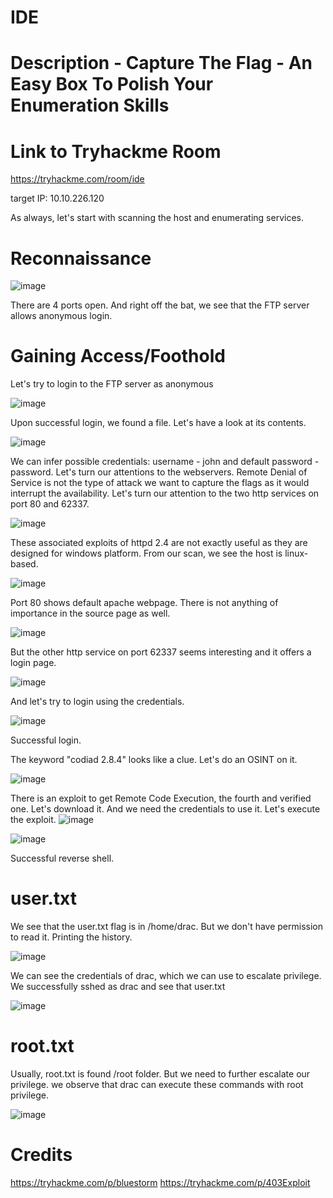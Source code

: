 # IDE
# Description - Capture The Flag - An Easy Box To Polish Your Enumeration Skills
# Link to Tryhackme Room
https://tryhackme.com/room/ide

target IP: 10.10.226.120

As always, let's start with scanning the host and enumerating services.

# Reconnaissance

![image](https://github.com/benichi2022/securewriteup-tryhackme/assets/113864743/cd658c99-67c9-421f-a71c-a9ff2a7ca34e)

There are 4 ports open. And right off the bat, we see that the FTP server allows anonymous login.

# Gaining Access/Foothold

Let's try to login to the FTP server as anonymous

![image](https://github.com/benichi2022/securewriteup-tryhackme/assets/113864743/dfa602a6-b695-4efc-9834-7d7eddb57d4d)

Upon successful login, we found a file. Let's have a look at its contents.

![image](https://github.com/benichi2022/securewriteup-tryhackme/assets/113864743/e4a48a0f-8107-4dde-8a3e-b8abb9d57e8e)

We can infer possible credentials: username - john and default password - password.
Let's turn our attentions to the webservers.
Remote Denial of Service is not the type of attack we want to capture the flags as it would interrupt the availability.
Let's turn our attention to the two http services on port 80 and 62337.

![image](https://github.com/benichi2022/securewriteup-tryhackme/assets/113864743/e4e68a2d-d7fc-4a2a-b315-a1ae8c512d2d)

These associated exploits of httpd 2.4 are not exactly useful as they are designed for windows platform. From our scan, we see the host is linux-based.

![image](https://github.com/benichi2022/securewriteup-tryhackme/assets/113864743/2d23bac8-cf86-4034-9112-4f210ed92840)

Port 80 shows default apache webpage. There is not anything of importance in the source page as well.

![image](https://github.com/benichi2022/securewriteup-tryhackme/assets/113864743/39c84216-1751-418c-86cd-1f8852a1e507)

But the other http service on port 62337 seems interesting and it offers a login page.

![image](https://github.com/benichi2022/securewriteup-tryhackme/assets/113864743/6f15b40e-b2a7-4b62-af11-5725401b1487)

And let's try to login using the credentials.

![image](https://github.com/benichi2022/securewriteup-tryhackme/assets/113864743/f5dba3ae-ad35-4e9a-a847-4bae4da08314)

Successful login.

The keyword "codiad 2.8.4" looks like a clue. Let's do an OSINT on it.

![image](https://github.com/benichi2022/securewriteup-tryhackme/assets/113864743/357229f8-bc7d-44a6-88df-0545a5729c28)

There is an exploit to get Remote Code Execution, the fourth and verified one.
Let's download it.
And we need the credentials to use it. Let's execute the exploit.
![image](https://github.com/benichi2022/securewriteup-tryhackme/assets/113864743/19439962-b2f5-48ad-a4db-22a3b79bb0b0)

![image](https://github.com/benichi2022/securewriteup-tryhackme/assets/113864743/5a579858-c647-4976-bcff-dd60badc977a)

Successful reverse shell.

# user.txt
We see that the user.txt flag is in /home/drac. But we don't have permission to read it.
Printing the history.

![image](https://github.com/benichi2022/securewriteup-tryhackme/assets/113864743/3809dacb-37eb-4235-ba66-322864fade89)

We can see the credentials of drac, which we can use to escalate privilege.
We successfully sshed as drac and see that user.txt

![image](https://github.com/benichi2022/securewriteup-tryhackme/assets/113864743/2c45f12a-1239-431e-9919-eae479c4c316)

# root.txt
Usually, root.txt is found /root folder. But we need to further escalate our privilege.
we observe that drac can execute these commands with root privilege.

![image](https://github.com/benichi2022/securewriteup-tryhackme/assets/113864743/d7741992-e705-4347-afc3-4f99fbc4f209)










































# Credits
https://tryhackme.com/p/bluestorm
https://tryhackme.com/p/403Exploit
